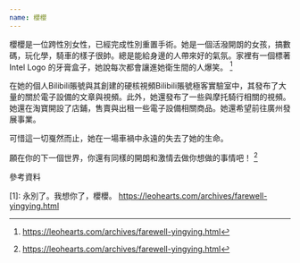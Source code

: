```yaml
---
name: 櫻櫻
---
```

櫻櫻是一位跨性別女性，已經完成性別重置手術。她是一個活潑開朗的女孩，搞數碼，玩化學，騎車的樣子很帥。總是能給身邊的人帶來好的氣氛。家裡有一個標著 Intel Logo 的牙膏盒子，她說每次都會讓進她衛生間的人爆笑。 [^1]

在她的個人Bilibili賬號與其創建的硬核視頻Bilibili賬號極客實驗室中，其發布了大量的關於電子設備的文章與視頻。此外，她還發布了一些與摩托騎行相關的視頻。她還在淘寶開設了店鋪，售賣與出租一些電子設備相關商品。她還希望前往廣州發展事業。

可惜這一切戛然而止，她在一場車禍中永遠的失去了她的生命。

願在你的下一個世界，你還有同樣的開朗和激情去做你想做的事情吧！ [^1]

參考資料

[^1]: https://leohearts.com/archives/farewell-yingying.html

[1]: 永別了。我想你了，櫻櫻。 https://leohearts.com/archives/farewell-yingying.html